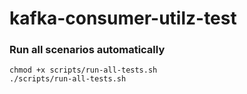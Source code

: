 # kafka-consumer-utilz-test

### Run all scenarios automatically
```
chmod +x scripts/run-all-tests.sh
./scripts/run-all-tests.sh
```